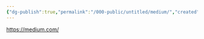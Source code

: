 ```yaml
---
{"dg-publish":true,"permalink":"/000-public/untitled/medium/","created":"2024-10-27T13:37:10.485+09:00"}
---
```


https://medium.com/
